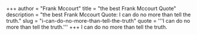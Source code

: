 +++
author = "Frank Mccourt"
title = "the best Frank Mccourt Quote"
description = "the best Frank Mccourt Quote: I can do no more than tell the truth."
slug = "i-can-do-no-more-than-tell-the-truth"
quote = '''I can do no more than tell the truth.'''
+++
I can do no more than tell the truth.
